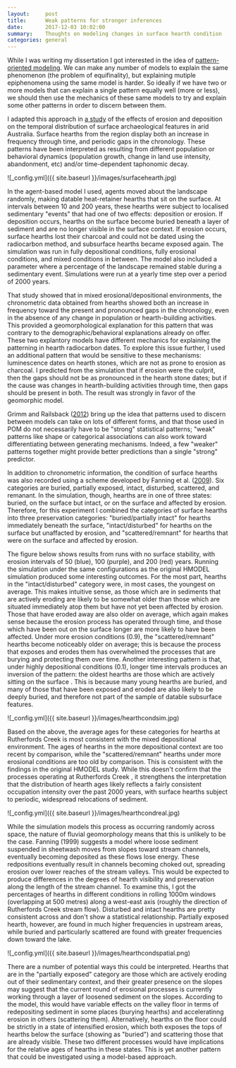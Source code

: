 ```yaml
---
layout:     post
title:      Weak patterns for stronger inferences
date:       2017-12-03 10:02:00
summary:    Thoughts on modeling changes in surface hearth condition
categories: general
---
```


While I was writing my dissertation I got interested in the idea of [pattern-oriented modeling](http://science.sciencemag.org/content/310/5750/987.full). We can make any number of models to explain the same phenomenon (the problem of equifinality), but explaining mutiple epiphenomena using the same model is harder. So ideally if we have two or more models that can explain a single pattern equally well (more or less), we should then use the mechanics of these same models to try and explain some other patterns in order to discern between them. 

I adapted this approach in [a study](http://journals.sagepub.com/doi/abs/10.1177/0959683615609754) of the effects of erosion and deposition on the temporal distribution of surface archaeological features in arid Australia. Surface hearths from the region display both an increase in frequency through time, and periodic gaps in the chronology. These patterns have been interpreted as resulting from different population or behavioral dynamics (population growth, change in land use intensity, abandonment, etc) and/or time-dependent taphonomic decay. 

![_config.yml]({{ site.baseurl }}/images/surfacehearth.jpg)

In the agent-based model I used, agents moved about the landscape randomly, making datable heat-retainer hearths that sit on the surface. At intervals between 10 and 200 years, these hearths were subject to localised sedimentary "events" that had one of two effects: deposition or erosion. If deposition occurs, hearths on the surface become buried beneath a layer of sediment and are no longer visible in the surface context. If erosion occurs, surface hearths lost their charcoal and could not be dated using the radiocarbon method, and subsurface hearths became exposed again. The simulation was run in fully depositional conditions, fully erosional conditions, and mixed conditions in between. The model also included a parameter where a percentage of the landscape remained stable during a sedimentary event. Simulations were run at a yearly time step over a period of 2000 years. 

That study showed that in mixed erosional/depositional environments, the chronometric data obtained from hearths showed both an increase in frequency toward the present and pronounced gaps in the chronology, even in the absence of any change in population or hearth-building activities. This provided a geomorphological explanation for this pattern that was contrary to the demographic/behavioral explanations already on offer. These two explantory models have different mechanics for explaining the patterning in hearth radiocarbon dates. To explore this issue further, I used an additional pattern that would be sensitive to these mechanisms: luminescence dates on hearth stones, which are not as prone to erosion as charcoal. I predicted from the simulation that if erosion were the culprit, then the gaps should not be as pronounced in the hearth stone dates; but if the cause was changes in hearth-building activities through time, then gaps should be present in both. The result was strongly in favor of the geomorphic model. 

Grimm and Railsback ([2012](http://rstb.royalsocietypublishing.org/content/367/1586/298)) bring up the idea that patterns used to discern between models can take on lots of different forms, and that those used in POM do not necessarily have to be "strong" statistical patterns; "weak" patterns like shape or categorical associations can also work toward differentiating between generating mechanisms. Indeed, a few "weaker" patterns together might provide better predictions than a single "strong" predictor.

In addition to chronometric information, the condition of surface hearths was also recorded using a scheme developed by Fanning et al. ([2009](https://researchers.mq.edu.au/en/publications/heat-retainer-hearth-identification-as-a-component-of-archaeologi)). Six categories are buried, partially exposed, intact, disturbed, scattered, and remanant. In the simulation, though, hearths are in one of three states: buried, on the surface but intact, or on the surface and affected by erosion. Therefore, for this experiment I combined the categories of surface hearths into three preservation categories: "buried/partially intact" for hearths immediately beneath the surface, "intact/disturbed" for hearths on the surface but unaffacted by erosion, and "scattered/remnant" for hearths that were on the surface and affected by erosion.

The figure below shows results from runs with no surface stability, with erosion intervals of 50 (blue), 100 (purple), and 200 (red) years. Running the simulation under the same configurations as the original HMODEL simulation produced some interesting outcomes. For the most part, hearths in the "intact/disturbed" category were, in most cases, the youngest on average. This makes intuitive sense, as those which are in sediments that are actively eroding are likely to be somewhat older than those which are situated immediately atop them but have not yet been affected by erosion. Those that have eroded away are also older on average, which again makes sense because the erosion process has operated through time, and those which have been out on the surface longer are more likely to have been affected. Under more erosion conditions (0.9), the "scattered/remnant" hearths become noticeably older on average; this is because the process that exposes and erodes them has overwhelmed the processes that are burying and protecting them over time. Another interesting pattern is that, under highly depositional conditions (0.1), longer time intervals produces an inversion of the pattern: the oldest hearths are those which are actively sitting on the surface . This is because many young hearths are buried, and many of those that have been exposed and eroded are also likely to be deeply buried, and therefore not part of the sample of datable subsurface features.

![_config.yml]({{ site.baseurl }}/images/hearthcondsim.jpg)

Based on the above, the average ages for these categories for hearths at Rutherfords Creek is most consistent with the mixed depositional environment. The ages of hearths in the more depositional context are too recent by comparison, while the "scattered/remnant" hearths under more erosional conditions are too old by comparison. This is consistent with the findings in the original HMODEL study. While this doesn't confirm that the processes operating at Rutherfords Creek , it strengthens the interpretation that the distribution of hearth ages likely reflects a fairly consistent occupation intensity over the past 2000 years, with surface hearths subject to periodic, widespread relocations of sediment. 

![_config.yml]({{ site.baseurl }}/images/hearthcondreal.jpg)

While the simulation models this process as occurring randomly across space, the nature of fluvial geomorphology means that this is unlikely to be the case. Fanning (1999) suggests a model where loose sediment suspended in sheetwash moves from slopes toward stream channels, eventually becoming deposited as these flows lose energy. These redpositions eventually result in channels becoming choked out, spreading erosion over lower reaches of the stream valleys. This would be expected to produce differences in the degrees of hearth visibility and preservation along the length of the stream channel. To examine this, I got the percentages of hearths in different conditions in rolling 1000m windows (overlapping at 500 metres) along a west-east axis (roughly the direction of Rutherfords Creek stream flow). Disturbed and intact hearths are pretty consistent across and don't show a statistical relationship. Partially exposed hearth, however, are found in much higher frequencies in upstream areas, while buried and particularly scattered are found with greater frequencies down toward the lake. 

![_config.yml]({{ site.baseurl }}/images/hearthcondspatial.png)

There are a number of potential ways this could be interpreted. Hearths that are in the "partially exposed" category are those which are actively eroding out of their sedimentary context, and their greater presence on the slopes may suggest that the current round of erosional processes is currently working through a layer of loosened sediment on the slopes. According to the model, this would have variable effects on the valley floor in terms of redepositing sediment in some places (burying hearths) and acceleratinng erosion in others (scattering them). Alternatively, hearths on the floor could be strictly in a state of intensified erosion, which both exposes the tops of hearths below the surface (showing as "buried") and scattering those that are already visible. These two different processes would have implications for the relative ages of hearths in these states. This is yet another pattern that could be investigated using a model-based approach.
